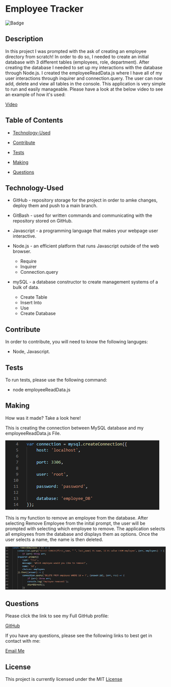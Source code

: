 # Employee Tracker


![Badge](https://img.shields.io/badge/license-MIT-blue)
  

## Description

In this project I was prompted with the ask of creating an employee directory from scratch! In order to do so, I needed to create an initial database with 3 different tables (employees, role, department). After creating the database I needed to set up my interactions with the database through Node.js. I created the employeeReadData.js where I have all of my user interactions through inquirer and connection.query. The user can now add, delete and view all tables in the console. This application is very simple to run and easily manageable. Please have a look at the below video to see an example of how it's used:

[Video](https://drive.google.com/file/d/1e56N9xqAhQwnppPThFwKvYFUOz9sH4bv/view?usp=sharing)



## Table of Contents


* [Technology-Used](#technology-used)

* [Contribute](#contribute)

* [Tests](#tests)

* [Making](#making)

* [Questions](#questions)



## Technology-Used

- GitHub - repository storage for the project in order to amke changes, deploy them and push to a main branch. 

- GitBash - used for written commands and communicating with the repository stored on GitHub.

- Javascript - a programming language that makes your webpage user interactive.

- Node.js - an efficient platform that runs Javascript outside of the web browser.
    - Require
    - Inquirer
    - Connection.query

- mySQL - a database constructor to create management systems of a bulk of data.
    - Create Table
    - Insert Into
    - Use
    - Create Database


## Contribute 
    
In order to contribute, you will need to know the following languges:
    
  - Node, Javascript.

## Tests

To run tests, please use the following command:

  - node employeeReadData.js


## Making

How was it made? Take a look here!

This is creating the connection between MySQL database and my employeeReadData.js File.

![Code-Snippet](images/connection.PNG)


This is my function to remove an employee from the database. After selecting Remove Employee from the inital prompt, the user will be prompted with selecting which employee to remove. The application selects all employees from the database and displays them as options. Once the user selects a name, the name is then deleted.

![Code-Snippet](images/removeemployee.PNG)


## Questions

Please click the link to see my Full GitHub profile:

[GitHub](https://github.com/dnovelli1)

If you have any questions, please see the following links to best get in contact with me:

[Email Me](jakenovelli11@gmail.com)


## License

This project is currently licensed under the MIT [License](https://choosealicense.com/licenses/mit/)
  

